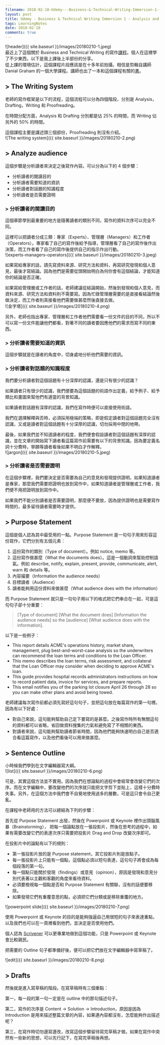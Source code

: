 ```yaml
---
filename: 2018-02-10-Udemy---Business-&-Technical-Writing-Immersion-1---Analysis-and-Drafting.md
layout: post
title: Udemy - Business & Technical Writing Immersion 1 - Analysis and Drafting
tags: LearningNotes
date: 2018-02-10
comments: true
---
```


![header]({{ site.baseurl }}/images/20180210-1.jpeg)  
最近上了這個關於 Business and Technical  Writing 的寫作[課程](https://www.udemy.com/business-writing-immersion/)。個人在這裡學了不少東西，以下是我上課後上半部份的分享。  
從上課的環境估計，這個課程片段應該是在十多年前拍攝，相信是剪輯自講師 Danial Graham 的一個大學課程。講師也出了一本和這個課程有關的[書](https://www.amazon.com/Writing-System-Daniel-Graham/dp/0964449579)。

## > The Writing System

老師的寫作框架是以下的流程，這個流程可以分為四個階段，分別是 Analysis，Drafting，Writing 和 Proofreading。

在時間分配方面，Analysis 和 Drafting 分別都是佔 25% 的時間，而 Writing 佔另外的 50% 的時間。

這個課程主要是講述頭三個部份，Proofreading 則沒有介紹。  
![The writing system]({{ site.baseurl }}/images/20180210-2.png)

## > Analyze audience

這個步驟是分析讀者來決定之後寫作內容。可以分為以下的 4 個步驟：

* 分析讀者的閱讀目的
* 分析讀者需要知道的資訊
* 分析讀者對話題的知識程度
* 分析讀者是否需要證明

### > 分析讀者的閱讀目的

這個章節學到最重要的地方是隨著讀者的類別不同，寫作的資料次序可以完全不同。

這裡可以把讀者分成三類：專家（Experts）、管理層（Managers）和工作者（Operators）。專家看了自己的寫作後給予指導，管理層看了自己的寫作後作出決策，而工作者看了自己的寫作後提供自己的指示作出行動。  
![experts-managers-operators]({{ site.baseurl }}/images/20180210-3.jpeg)

如果寫給專家的話，請先寫資料來源、研究方法和資料，再寫研究發現和個人意見，最後才寫結論。因為他們是需要從頭開始明白為何你會有這個結論，才能知道你的結論是否正確。

如果寫給管理層或工作者的話，老師建議從結論開始，然後到發現和個人意見，而資料來源、研究方法和資料則不需要寫。因為忙碌管理層需要的是直接看結論然後做決定，而工作者則真接看他們需要做甚麼然後直接去做。  
![金字塔]({{ site.baseurl }}/images/20180210-4.png)

另外，老師也指出專家、管理層和工作者他們需要看一份文件的目的不同，所以不可以寫一份文件能讓他們都看，對著不同的讀者要因應他們的需求而寫不同的東西。

### > 分析讀者需要知道的資訊

這個步驟就是在讀者的角度中，切身處地分析他們需要的資訊。

### > 分析讀者對話題的知識程度

我們要分析讀者對這個話題有十分深厚的認識，還是只有很少的認識？

如果讀者只有很少的認識，我們便要為這個話題的術語作出定義，給予例子、給予類比和畫圖來幫他們有適當的背景知識。

如果讀者對話題有深厚的認識，我們在寫作時便可以直接使用術語。

我們在選擇解釋與否時，必須採用極端的策略，即是假定讀者對這個話題完全沒有認識，又或是讀者對這個話題有十分深厚的認識，切勿採用中間的地帶。

最後，如果我們並不知道讀者的程度，我們便會假設讀者對這個話題有深厚的認識，並在文章的開始寫下讀者看這篇寫作前需要有以下的背景知識。因為要定義名詞十分費時，寧願等讀者看後如果不明白才作解釋。  
![jargon]({{ site.baseurl }}/images/20180210-5.jpeg)

### > 分析讀者是否需要證明

在這個步驟裡，我們要決定是否需要為自己的意見和發現提供證明，如果知道讀者是專家，那麼我們需要把證明也放到寫作中，如果知道讀者是管理層或工作者，我們便不用把證明放到寫作中。

如果我們不能分別讀者是否需要證明，那麼便不要放，因為提供證明也是需要寫作時間的，最多留待讀者需要時才提供。

## > Purpose Statement

這個是個人認為其中最受用的一點。Purpose Statement 是一句句子用來形容這份寫作，它們分別有五個元素：
1. 這份寫作的類別（Type of document）。例如 notice, memo 等。
2. 這份寫作做甚麼（What the documents does）。這是一個動詞來幫助控制語氣。例如 describe, notify, explain, present, provide, communicate, alert, warn 和 details 等。
3. 內容撮要（Information the audience needs）
4. 目標讀者（Audience）
5. 讀者能夠用這份資料來做甚麼（What audience does with the information）

而 Purpose Statement 就只是一句句子用以下的格式把它們串合在一起，可是這句句子卻十分重要：

> [Type of document] [What the document does] [Information the audience needs] so the [audience] [What audience does with the information].

以下是一些例子：

* This report details ACME's operations history, market share, management, plug best-and-worst-case analysis so the underwriters can recommend the loan terms and conditions to the Loan Officer.
* This memo describes the loan terms, risk assessment, and collateral that the Loan Officer may consider when deciding to approve ACME's loan.
* This guide provides hospital records administrators instructions on how to record patient data, invoice for services, and prepare reports.
* This email notifies you of the parking lot closure April 26 through 28 so you can make other plans and avoid being towed.

老師建議每次寫作前都必須先寫好這句句子，並把這句放在每篇寫作的第一句裡。因為有以下好處：

* 對自己來說，這句能夠幫助自己定下要寫的是甚麼。之後寫作時所有無關這句的資料都可以省略，省回做資料搜集的力氣和避免寫了不相關的東西。
* 對讀者來說，這句能夠幫助讀者節省時間，因為他們能夠快速明白自己是否適合看這篇寫作，以及他們看後可以用來做甚麼。

## > Sentence Outline

小時候我們學到在文字編輯器寫大綱。  
![list]({{ site.baseurl }}/images/20180210-6.png)

可是，其實這個方法並不實用。因為我們在想論點的過程中會經常會改變它們的次序。而在文字編輯中，要改變他們的次序就只能把文字剪下並貼上，這樣十分費時失事。另外，在這個方法中我們會不自覺地使用過多的層數，可是這只會令自己更亂。

在課程中老師用的方法可以總結為下列的步驟：

首先從 Purpose Statement 出發，然後在 Powerpoint 或 Keynote 裡作出頭腦風暴（Brainstorming）， 把每一個論點放在一張投影片，然後在思考的過程中，如果有需要改變它們的表達次序只需要把投影片 Drag and Drop 改變次序即可。

在投影片中的論點有以下的規則：

* 第一張投影片放的是 Purpose statement，其它投影片則是放點子。
* 每一張投影片上只能有一個點，這個點必須以短句表達，這句句子將會成為每個段落的第一句。
* 每一個點只能關於發現（findings）或意見（opinion），原因是發現和意見分別代表著以主觀和客觀的角度來看待資料。
* 必須要檢視每一個點是否和 Purpose Statement 有關聯，沒有的話便要移除。
* 如果發現它們有重覆意思的點，必須把它們分類或是移除重覆的地方。

![powerpoint slide]({{ site.baseurl }}/images/20180210-7.png)

使用 Powerpoint 或 Keynote 的目的是能夠強逼自己用很短的句子來表達重點，以及我們也可以在一頁裡看到他們，並決定是否使用他們。

個人認為 [Scrivener](https://www.literatureandlatte.com/scrivener.php) 可以更專業地做到這個功能，只是 Powerpoint 或 Keynote 會比較親民。

把需要的 Outline 句子都準備好後，便可以把它們放在文字編輯器中寫草稿了。

![edit]({{ site.baseurl }}/images/20180210-8.png)

## > Drafts

然後就是進入寫草稿的階段。在寫草稿時有三個重點：

第一，每一段的第一句一定是在 outline 中的那句描述句子。

第二，寫作的次序是 Content -> Solution -> Introduction，原因是因為 Introduction 是用來描述整篇文章的內容，如果連內容都沒有，怎麼能夠作出描述呢？

第三，在寫作時切勿邊寫邊改，改寫這個步驟留待寫完草稿才做。如果在寫作中突然有一些新的思想，可以先行記下，在寫完草稿後再想。
